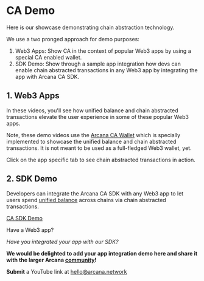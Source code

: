 # CA Demo

Here is our showcase demonstrating chain abstraction technology.

We use a two pronged approach for demo purposes:

1. Web3 Apps: Show CA in the context of popular Web3 apps by using a special CA enabled wallet.
1. SDK Demo: Show through a sample app integration how devs can enable chain abstracted transactions in any Web3 app by integrating the app with Arcana CA SDK.

## 1. Web3 Apps

In these videos, you'll see how unified balance and chain abstracted transactions elevate the user experience in some of these popular Web3 apps.

Note, these demo videos use the [Arcana CA Wallet](https://chromewebstore.google.com/detail/arcana-wallet/nieddmedbnibfkfokcionggafcmcgkpi) which is specially implemented to showcase the unified balance and chain abstracted transactions. It is not meant to be used as a full-fledged Web3 wallet, yet.

Click on the app specific tab to see chain abstracted transactions in action.

## 2. SDK Demo

Developers can integrate the Arcana CA SDK with any Web3 app to let users spend [unified balance](../../concepts/ca/unified-balance/) across chains via chain abstracted transactions.

[CA SDK Demo](https://sdk.arcana.network)

Have a Web3 app?

*Have you integrated your app with our SDK?*

**We would be delighted to add your app integration demo here and share it with the larger Arcana [community](../../support/#arcana-community)!**

**Submit** a YouTube link at hello@arcana.network
